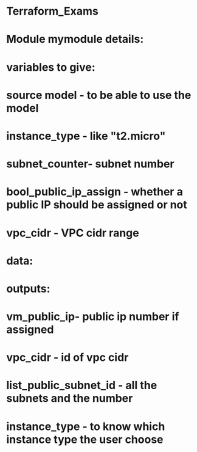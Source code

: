 # Terraform_Exams
# Module mymodule details: 

# variables to give:
# source model - to be able to use the model
# instance_type - like "t2.micro"
# subnet_counter- subnet number
# bool_public_ip_assign - whether a public IP should be assigned or not 
# vpc_cidr - VPC cidr range

# data:

# outputs: 
# vm_public_ip- public ip number if assigned
# vpc_cidr - id of vpc cidr
# list_public_subnet_id - all the subnets and the number
# instance_type - to know which instance type the user choose